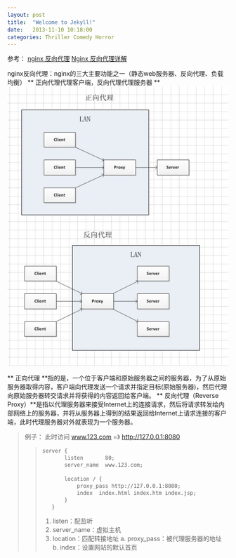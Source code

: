 ```yaml
---
layout: post
title:  "Welcome to Jekyll!"
date:   2013-11-10 10:18:00
categories: Thriller Comedy Horror
---
```


参考：
[nginx 反向代理]
[Nginx 反向代理详解]


nginx反向代理：nginx的三大主要功能之一（静态web服务器、反向代理、负载均衡）
** 正向代理代理客户端，反向代理代理服务器 **
![avatar](/assets/images/study/Nginx.jpg)

** 正向代理 **指的是，一个位于客户端和原始服务器之间的服务器，为了从原始服务器取得内容，客户端向代理发送一个请求并指定目标(原始服务器)，然后代理向原始服务器转交请求并将获得的内容返回给客户端。
** 反向代理（Reverse Proxy）**是指以代理服务器来接受Internet上的连接请求，然后将请求转发给内部网络上的服务器，并将从服务器上得到的结果返回给Internet上请求连接的客户端，此时代理服务器对外就表现为一个服务器。


>例子：
>此时访问 www.123.com =》 http://127.0.0.1:8080
>>```shell
>>server {
>>        listen       80;
>>        server_name  www.123.com;
>>
>>        location / {
>>            proxy_pass http://127.0.0.1:8080;
>>            index  index.html index.htm index.jsp;
>>        }
>>    }
>>```
>>	1. listen：配监听
>>	2. server_name：虚拟主机
>>	3. location：匹配转接地址
>		a. proxy_pass：被代理服务器的地址
>		b. index：设置网站的默认首页
>


[nginx 反向代理]:https://www.cnblogs.com/ysocean/p/9392908.html#_label1
[Nginx 反向代理详解]:https://juejin.im/entry/6844903446504554504